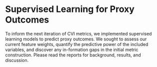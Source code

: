 # Supervised Learning for Proxy Outcomes

To inform the next iteration of CVI metrics, we implemented supervised learning models to predict proxy outcomes. We sought to assess our current feature weights, quantify the predictive power of the included variables, and discover any in-formation gaps in the initial metric construction. Please read the reports for background, results, and discussion.
